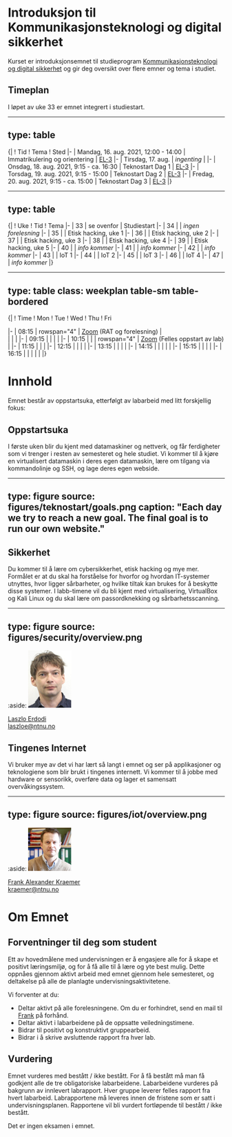 # Introduksjon til Kommunikasjonsteknologi og digital sikkerhet

Kurset er introduksjonsemnet til studieprogram [Kommunikasjonsteknologi og digital sikkerhet](https://www.ntnu.no/studier/mtkom) og gir deg oversikt over flere emner og tema i studiet.

<!--
<a class="arrow" href="learning-goals.html">Read more about the Learning Goals</a>
-->

## Timeplan

I løpet av uke 33 er emnet integrert i studiestart. 


---
type: table
---
{|
! Tid
! Tema
! Sted
|-
| Mandag, 16. aug. 2021, 12:00 - 14:00
| Immatrikulering og orientering
| [EL-3](https://link.mazemap.com/QqBVasau)
|-
| Tirsdag, 17. aug.
| _ingenting_
|
|-
| Onsdag, 18. aug. 2021, 9:15 - ca. 16:30
| Teknostart Dag 1
| [EL-3](https://link.mazemap.com/QqBVasau)
|-
| Torsdag, 19. aug. 2021, 9:15 - 15:00
| Teknostart Dag 2
| [EL-3](https://link.mazemap.com/QqBVasau)
|-
| Fredag, 20. aug. 2021, 9:15 - ca. 15:00
| Teknostart Dag 3
| [EL-3](https://link.mazemap.com/QqBVasau)
|}


---
type: table
---
{|
! Uke
! Tid
! Tema 
|-
| 33
| se ovenfor
| Studiestart
|-
| 34
| 
| _ingen forelesning_
|-
| 35
|
| Etisk hacking, uke 1
|-
| 36
|
| Etisk hacking, uke 2
|-
| 37
|
| Etisk hacking, uke 3
|-
| 38
|
| Etisk hacking, uke 4
|-
| 39
|
| Etisk hacking, uke 5
|-
| 40
|
| _info kommer_
|-
| 41
|
| _info kommer_
|-
| 42
| 
| _info kommer_
|-
| 43
|
| IoT 1
|-
| 44
|
| IoT 2
|-
| 45
|
| IoT 3
|-
| 46
|
| IoT 4
|-
| 47
|
| _info kommer_
|}



---
type: table
class: weekplan table-sm table-bordered
---
{|
! Time
! Mon
! Tue
! Wed
! Thu
! Fri

|-
| 08:15
| rowspan="4" | [Zoom](tools.html) (RAT og forelesning)
|  
|
|
|
|-
| 09:15
| 
|
|
|
|-
| 10:15
| 
|
| rowspan="4" | [Zoom](tools.html) (Felles oppstart av lab)
| 
|-
| 11:15
|
|
|
|-
| 12:15
|
|
|
|
|-
| 13:15
|
|
|
| 
|-
| 14:15
|
|
|
|
|
|-
| 15:15
|
|
|
|
|-
| 16:15
|
|
|
|
|
|}



# Innhold

Emnet består av oppstartsuka, etterfølgt av labarbeid med litt forskjellig fokus:

## Oppstartsuka

I første uken blir du kjent med datamaskiner og nettverk, og får ferdigheter som vi trenger i resten av semesteret og hele studiet. Vi kommer til å kjøre en virtualisert datamaskin i deres egen datamaskin, lære om tilgang via kommandolinje og SSH, og lage deres egen webside.

---
type: figure
source: figures/teknostart/goals.png
caption: "Each day we try to reach a new goal. The final goal is to run our own website."
---


## Sikkerhet

Du kommer til å lære om cybersikkerhet, etisk hacking og mye mer. 
Formålet er at du skal ha forståelse for hvorfor og hvordan IT-systemer utnyttes, hvor ligger sårbarheter, og hvilke tiltak kan brukes for å beskytte disse systemer. 
I labb-timene vil du bli kjent med virtualisering, VirtualBox og Kali Linux og du skal lære om passordknekking og sårbarhetsscanning.

---
type: figure
source: figures/security/overview.png
---

:aside: <img src="figures/laszlo.jpg" width="100px"><p><a href="">Laszlo Erdodi</a><br/><i class="far fa-envelope"></i> laszloe@ntnu.no</p>


## Tingenes Internet

Vi bruker mye av det vi har lært så langt i emnet og ser på applikasjoner og teknologiene som blir brukt i tingenes internett. Vi kommer til å jobbe med hardware or sensorikk, overføre data og lager et samensatt overvåkingssystem.

---
type: figure
source: figures/iot/overview.png
---

:aside: <img src="figures/frank.jpg" width="100px"><p><a href="https://www.ntnu.edu/employees/kraemer">Frank Alexander Kraemer</a><br/><i class="far fa-envelope"></i> kraemer@ntnu.no</p>


# Om Emnet

## Forventninger til deg som student

Ett av hovedmålene med undervisningen er å engasjere alle for å skape et positivt læringsmiljø, og for å få alle til å lære og yte best mulig. Dette oppnåes gjennom aktivt arbeid med emnet gjennom hele semesteret, og deltakelse på alle de planlagte undervisningsaktivitetene.

Vi forventer at du:

- Deltar aktivt på alle forelesningene. Om du er forhindret, send en mail til [Frank](mailto:kraemer@ntnu.no) på forhånd.
- Deltar aktivt i labarbeidene på de oppsatte veiledningstimene.
- Bidrar til positivt og konstruktivt gruppearbeid.
- Bidrar i å skrive avsluttende rapport fra hver lab.

## Vurdering

Emnet vurderes med bestått / ikke bestått. For å få bestått må man få godkjent alle de tre obligatoriske labarbeidene. Labarbeidene vurderes på bakgrunn av innlevert labrapport. Hver gruppe leverer felles rapport fra hvert labarbeid. Labrapportene må leveres innen de fristene som er satt i undervisningsplanen. Rapportene vil bli vurdert fortløpende til bestått / ikke bestått.

Det er ingen eksamen i emnet.

